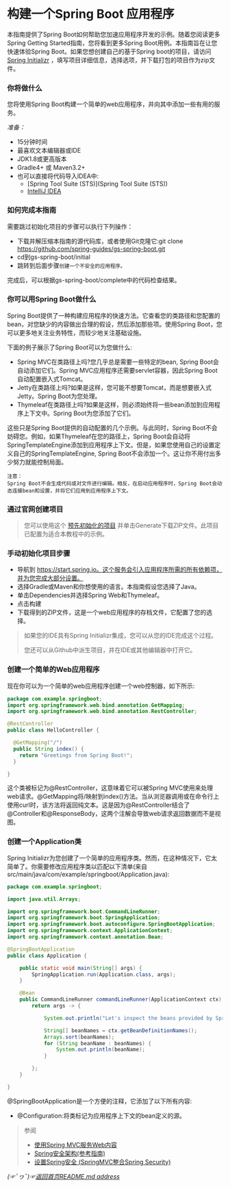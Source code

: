 # 构建一个Spring Boot 应用程序

本指南提供了Spring Boot如何帮助您加速应用程序开发的示例。随着您阅读更多Spring Getting Started指南，您将看到更多Spring Boot用例。本指南旨在让您快速体验Spring Boot。如果您想创建自己的基于Spring boot的项目，请访问[Spring Initializr](https://start.spring.io/) ，填写项目详细信息，选择选项，并下载打包的项目作为zip文件。

### 你将做什么
您将使用Spring Boot构建一个简单的web应用程序，并向其中添加一些有用的服务。

*准备：*
* 15分钟时间
* 最喜欢文本编辑器或IDE
* JDK1.8或更高版本
* Gradle4+ 或 Maven3.2+
* 也可以直接将代码导入IDEA中:
    * [Spring Tool Suite (STS)](Spring Tool Suite (STS))
    * [IntelliJ IDEA](https://spring.io/guides/gs/intellij-idea/)

### 如何完成本指南

需要跳过初始化项目的步骤可以执行下列操作：
* 下载并解压缩本指南的源代码库，或者使用Git克隆它:git clone https://github.com/spring-guides/gs-spring-boot.git
* cd到gs-spring-boot/initial
* 跳转到后面步骤`创建一个不安全的应用程序。`    

完成后，可以根据gs-spring-boot/complete中的代码检查结果。

### 你可以用Spring Boot做什么
Spring Boot提供了一种构建应用程序的快速方法。它查看您的类路径和您配置的bean，对您缺少的内容做出合理的假设，然后添加那些项。使用Spring Boot，您可以更多地关注业务特性，而较少地关注基础设施。

下面的例子展示了Spring Boot可以为您做什么:
* Spring MVC在类路径上吗?您几乎总是需要一些特定的bean, Spring Boot会自动添加它们。Spring MVC应用程序还需要servlet容器，因此Spring Boot自动配置嵌入式Tomcat。
* Jetty在类路径上吗?如果是这样，您可能不想要Tomcat，而是想要嵌入式Jetty。Spring Boot为您处理。
* Thymeleaf在类路径上吗?如果是这样，则必须始终将一些bean添加到应用程序上下文中。Spring Boot为您添加了它们。

这些只是Spring Boot提供的自动配置的几个示例。与此同时，Spring Boot不会妨碍您。例如，如果Thymeleaf在您的路径上，Spring Boot会自动将SpringTemplateEngine添加到应用程序上下文。但是，如果您使用自己的设置定义自己的SpringTemplateEngine, Spring Boot不会添加一个。这让你不用付出多少努力就能控制局面。

```
注意：
Spring Boot不会生成代码或对文件进行编辑。相反，在启动应用程序时，Spring Boot会动态连接bean和设置，并将它们应用到应用程序上下文。
```
### 通过官网创建项目

> 您可以使用这个 [预先初始化的项目](https://start.spring.io/) 并单击Generate下载ZIP文件。此项目已配置为适合本教程中的示例。

### 手动初始化项目步骤
* 导航到 https://start.spring.io。这个服务会引入应用程序所需的所有依赖项，并为您完成大部分设置。
* 选择Gradle或Maven和你想使用的语言。本指南假设您选择了Java。
* 单击Dependencies并选择Spring Web和Thymeleaf。
* 点击构建
* 下载得到的ZIP文件，这是一个web应用程序的存档文件，它配置了您的选择。

> 如果您的IDE具有Spring Initializr集成，您可以从您的IDE完成这个过程。
>
> 您还可以从Github中派生项目，并在IDE或其他编辑器中打开它。

### 创建一个简单的Web应用程序
现在你可以为一个简单的web应用程序创建一个web控制器，如下所示:

```java
package com.example.springboot;
import org.springframework.web.bind.annotation.GetMapping;
import org.springframework.web.bind.annotation.RestController;

@RestController
public class HelloController {

  @GetMapping("/")
  public String index() {
    return "Greetings from Spring Boot!";
  }

}
```

这个类被标记为@RestController，这意味着它可以被Spring MVC使用来处理web请求。@GetMapping将/映射到index()方法。当从浏览器调用或在命令行上使用curl时，该方法将返回纯文本。这是因为@RestController结合了@Controller和@ResponseBody，这两个注解会导致web请求返回数据而不是视图。

### 创建一个Application类
Spring Initializr为您创建了一个简单的应用程序类。然而，在这种情况下，它太简单了。你需要修改应用程序类以匹配以下清单(来自src/main/java/com/example/springboot/Application.java):

```java
package com.example.springboot;

import java.util.Arrays;

import org.springframework.boot.CommandLineRunner;
import org.springframework.boot.SpringApplication;
import org.springframework.boot.autoconfigure.SpringBootApplication;
import org.springframework.context.ApplicationContext;
import org.springframework.context.annotation.Bean;

@SpringBootApplication
public class Application {

	public static void main(String[] args) {
		SpringApplication.run(Application.class, args);
	}

	@Bean
	public CommandLineRunner commandLineRunner(ApplicationContext ctx) {
		return args -> {

			System.out.println("Let's inspect the beans provided by Spring Boot:");

			String[] beanNames = ctx.getBeanDefinitionNames();
			Arrays.sort(beanNames);
			for (String beanName : beanNames) {
				System.out.println(beanName);
			}

		};
	}

}
```

@SpringBootApplication是一个方便的注释，它添加了以下所有内容:
* @Configuration:将类标记为应用程序上下文的bean定义的源。
> 参阅
> * [使用Spring MVC服务Web内容](https://spring.io/guides/gs/serving-web-content/)
> * [Spring安全架构(参考指南)](https://spring.io/guides/topicals/spring-security-architecture/)
> * [设置Spring安全 (SpringMVC整合Spring Security)](https://github.com/fredomli/java-standard/blob/main/docs/spring/security/创建一个不安全的Web应用.md)

*(☞ﾟヮﾟ)☞[返回首页README.md address](https://github.com/fredomli/java-standard)*
